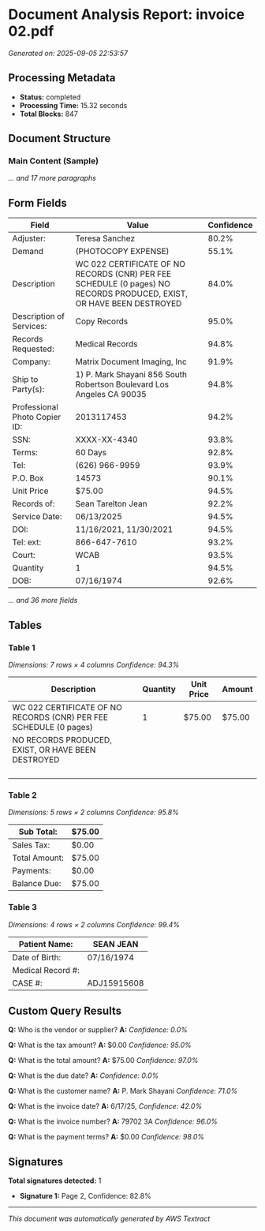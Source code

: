 # Document Analysis Report: invoice 02.pdf

*Generated on: 2025-09-05 22:53:57*

## Processing Metadata

- **Status:** completed
- **Processing Time:** 15.32 seconds
- **Total Blocks:** 847

## Document Structure


### Main Content (Sample)


> 


> 


> 


*... and 17 more paragraphs*

## Form Fields


| Field | Value | Confidence |
|-------|-------|------------|
| Adjuster: | Teresa Sanchez | 80.2% |
| Demand | (PHOTOCOPY EXPENSE) | 55.1% |
| Description | WC 022 CERTIFICATE OF NO RECORDS (CNR) PER FEE SCHEDULE (0 pages) NO RECORDS PRODUCED, EXIST, OR HAVE BEEN DESTROYED | 84.0% |
| Description of Services: | Copy Records | 95.0% |
| Records Requested: | Medical Records | 94.8% |
| Company: | Matrix Document Imaging, Inc | 91.9% |
| Ship to Party(s): | 1) P. Mark Shayani 856 South Robertson Boulevard Los Angeles CA 90035 | 94.8% |
| Professional Photo Copier ID: | 2013117453 | 94.2% |
| SSN: | XXXX-XX-4340 | 93.8% |
| Terms: | 60 Days | 92.8% |
| Tel: | (626) 966-9959 | 93.9% |
| P.O. Box | 14573 | 90.1% |
| Unit Price | $75.00 | 94.5% |
| Records of: | Sean Tarelton Jean | 92.2% |
| Service Date: | 06/13/2025 | 94.5% |
| DOI: | 11/16/2021, 11/30/2021 | 94.5% |
| Tel: ext: | 866-647-7610 | 93.2% |
| Court: | WCAB | 93.5% |
| Quantity | 1 | 94.5% |
| DOB: | 07/16/1974 | 92.6% |

*... and 36 more fields*

## Tables


### Table 1
*Dimensions: 7 rows × 4 columns*
*Confidence: 94.3%*

| Description | Quantity | Unit Price | Amount |
|---|---|---|---|
| WC 022 CERTIFICATE OF NO RECORDS (CNR) PER FEE SCHEDULE (0 pages) | 1 | $75.00 | $75.00 |
| NO RECORDS PRODUCED, EXIST, OR HAVE BEEN DESTROYED |  |  |  |
|  |  |  |  |
|  |  |  |  |
|  |  |  |  |
|  |  |  |  |

### Table 2
*Dimensions: 5 rows × 2 columns*
*Confidence: 95.8%*

| Sub Total: | $75.00 |
|---|---|
| Sales Tax: | $0.00 |
| Total Amount: | $75.00 |
| Payments: | $0.00 |
| Balance Due: | $75.00 |

### Table 3
*Dimensions: 4 rows × 2 columns*
*Confidence: 99.4%*

| Patient Name: | SEAN JEAN |
|---|---|
| Date of Birth: | 07/16/1974 |
| Medical Record #: |  |
| CASE #: | ADJ15915608 |

## Custom Query Results


**Q:** Who is the vendor or supplier?
**A:** 
*Confidence: 0.0%*


**Q:** What is the tax amount?
**A:** $0.00
*Confidence: 95.0%*


**Q:** What is the total amount?
**A:** $75.00
*Confidence: 97.0%*


**Q:** What is the due date?
**A:** 
*Confidence: 0.0%*


**Q:** What is the customer name?
**A:** P. Mark Shayani
*Confidence: 71.0%*


**Q:** What is the invoice date?
**A:** 6/17/25,
*Confidence: 42.0%*


**Q:** What is the invoice number?
**A:** 79702 3A
*Confidence: 96.0%*


**Q:** What is the payment terms?
**A:** $0.00
*Confidence: 98.0%*


## Signatures


**Total signatures detected:** 1

- **Signature 1:** Page 2, Confidence: 82.8%

---

*This document was automatically generated by AWS Textract*